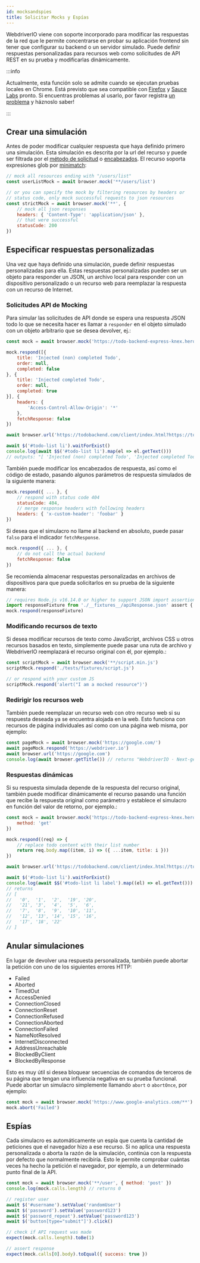 ```yaml
---
id: mocksandspies
title: Solicitar Mocks y Espías
---
```


WebdriverIO viene con soporte incorporado para modificar las respuestas de la red que le permite concentrarse en probar su aplicación frontend sin tener que configurar su backend o un servidor simulado. Puede definir respuestas personalizadas para recursos web como solicitudes de API REST en su prueba y modificarlas dinámicamente.

:::info

Actualmente, esta función solo se admite cuando se ejecutan pruebas locales en Chrome. Está previsto que sea compatible con [Firefox](https://bugzilla.mozilla.org/show_bug.cgi?id=1591389) y [Sauce Labs](https://saucelabs.com/) pronto. Si encuentras problemas al usarlo, por favor registra [un problema](https://github.com/webdriverio/webdriverio/issues/new/choose) y háznoslo saber!

:::

## Crear una simulación

Antes de poder modificar cualquier respuesta que haya definido primero una simulación. Esta simulación es descrita por la url del recurso y puede ser filtrada por el [método de solicitud](https://developer.mozilla.org/en-US/docs/Web/HTTP/Methods) o [encabezados](https://developer.mozilla.org/en-US/docs/Web/HTTP/Headers). El recurso soporta expresiones glob por [minimatch](https://www.npmjs.com/package/minimatch):

```js
// mock all resources ending with "/users/list"
const userListMock = await browser.mock('**/users/list')

// or you can specify the mock by filtering resources by headers or
// status code, only mock successful requests to json resources
const strictMock = await browser.mock('**', {
    // mock all json responses
    headers: { 'Content-Type': 'application/json' },
    // that were successful
    statusCode: 200
})
```

## Especificar respuestas personalizadas

Una vez que haya definido una simulación, puede definir respuestas personalizadas para ella. Estas respuestas personalizadas pueden ser un objeto para responder un JSON, un archivo local para responder con un dispositivo personalizado o un recurso web para reemplazar la respuesta con un recurso de Internet.

### Solicitudes API de Mocking

Para simular las solicitudes de API donde se espera una respuesta JSON todo lo que se necesita hacer es llamar a `responder` en el objeto simulado con un objeto arbitrario que se desea devolver, ej.:

```js
const mock = await browser.mock('https://todo-backend-express-knex.herokuapp.com/')

mock.respond([{
    title: 'Injected (non) completed Todo',
    order: null,
    completed: false
}, {
    title: 'Injected completed Todo',
    order: null,
    completed: true
}], {
    headers: {
        'Access-Control-Allow-Origin': '*'
    },
    fetchResponse: false
})

await browser.url('https://todobackend.com/client/index.html?https://todo-backend-express-knex.herokuapp.com/')

await $('#todo-list li').waitForExist()
console.log(await $$('#todo-list li').map(el => el.getText()))
// outputs: "[ 'Injected (non) completed Todo', 'Injected completed Todo' ]"
```

También puede modificar los encabezados de respuesta, así como el código de estado, pasando algunos parámetros de respuesta simulados de la siguiente manera:

```js
mock.respond({ ... }, {
    // respond with status code 404
    statusCode: 404,
    // merge response headers with following headers
    headers: { 'x-custom-header': 'foobar' }
})
```

Si desea que el simulacro no llame al backend en absoluto, puede pasar `falso` para el indicador `fetchResponse`.

```js
mock.respond({ ... }, {
    // do not call the actual backend
    fetchResponse: false
})
```

Se recomienda almacenar respuestas personalizadas en archivos de dispositivos para que pueda solicitarlos en su prueba de la siguiente manera:

```js
// requires Node.js v16.14.0 or higher to support JSON import assertions
import responseFixture from './__fixtures__/apiResponse.json' assert { type: 'json' }
mock.respond(responseFixture)
```

### Modificando recursos de texto

Si desea modificar recursos de texto como JavaScript, archivos CSS u otros recursos basados en texto, simplemente puede pasar una ruta de archivo y WebdriverIO reemplazará el recurso original con él, por ejemplo.:

```js
const scriptMock = await browser.mock('**/script.min.js')
scriptMock.respond('./tests/fixtures/script.js')

// or respond with your custom JS
scriptMock.respond('alert("I am a mocked resource")')
```

### Redirigir los recursos web

También puede reemplazar un recurso web con otro recurso web si su respuesta deseada ya se encuentra alojada en la web. Esto funciona con recursos de página individuales así como con una página web misma, por ejemplo:

```js
const pageMock = await browser.mock('https://google.com/')
await pageMock.respond('https://webdriver.io')
await browser.url('https://google.com')
console.log(await browser.getTitle()) // returns "WebdriverIO · Next-gen browser and mobile automation test framework for Node.js"
```

### Respuestas dinámicas

Si su respuesta simulada depende de la respuesta del recurso original, también puede modificar dinámicamente el recurso pasando una función que recibe la respuesta original como parámetro y establece el simulacro en función del valor de retorno, por ejemplo.:

```js
const mock = await browser.mock('https://todo-backend-express-knex.herokuapp.com/', {
    method: 'get'
})

mock.respond((req) => {
    // replace todo content with their list number
    return req.body.map((item, i) => ({ ...item, title: i }))
})

await browser.url('https://todobackend.com/client/index.html?https://todo-backend-express-knex.herokuapp.com/')

await $('#todo-list li').waitForExist()
console.log(await $$('#todo-list li label').map((el) => el.getText()))
// returns
// [
//   '0',  '1',  '2',  '19', '20',
//   '21', '3',  '4',  '5',  '6',
//   '7',  '8',  '9',  '10', '11',
//   '12', '13', '14', '15', '16',
//   '17', '18', '22'
// ]
```

## Anular simulaciones

En lugar de devolver una respuesta personalizada, también puede abortar la petición con uno de los siguientes errores HTTP:

- Failed
- Aborted
- TimedOut
- AccessDenied
- ConnectionClosed
- ConnectionReset
- ConnectionRefused
- ConnectionAborted
- ConnectionFailed
- NameNotResolved
- InternetDisconnected
- AddressUnreachable
- BlockedByClient
- BlockedByResponse

Esto es muy útil si desea bloquear secuencias de comandos de terceros de su página que tengan una influencia negativa en su prueba funcional. Puede abortar un simulacro simplemente llamando `abort` o `abortOnce`, por ejemplo:

```js
const mock = await browser.mock('https://www.google-analytics.com/**')
mock.abort('Failed')
```

## Espías

Cada simulacro es automáticamente un espía que cuenta la cantidad de peticiones que el navegador hizo a ese recurso. Si no aplica una respuesta personalizada o aborta la razón de la simulación, continúa con la respuesta por defecto que normalmente recibiría. Esto le permite comprobar cuántas veces ha hecho la petición el navegador, por ejemplo, a un determinado punto final de la API.

```js
const mock = await browser.mock('**/user', { method: 'post' })
console.log(mock.calls.length) // returns 0

// register user
await $('#username').setValue('randomUser')
await $('password').setValue('password123')
await $('password_repeat').setValue('password123')
await $('button[type="submit"]').click()

// check if API request was made
expect(mock.calls.length).toBe(1)

// assert response
expect(mock.calls[0].body).toEqual({ success: true })
```
